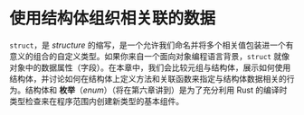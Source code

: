 # 使用结构体组织相关联的数据

`struct`，是 *structure* 的缩写，是一个允许我们命名并将多个相关值包装进一个有意义的组合的自定义类型。如果你来自一个面向对象编程语言背景，`struct` 就像对象中的数据属性（字段）。在本章中，我们会比较元组与结构体，展示如何使用结构体，并讨论如何在结构体上定义方法和关联函数来指定与结构体数据相关的行为。结构体和 **枚举**（*enum*）（将在第六章讲到）是为了充分利用 Rust 的编译时类型检查来在程序范围内创建新类型的基本组件。
